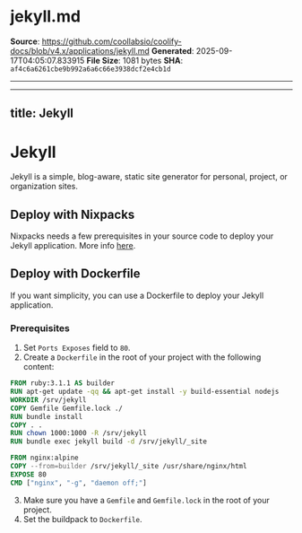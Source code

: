 # jekyll.md

**Source**: https://github.com/coollabsio/coolify-docs/blob/v4.x/applications/jekyll.md
**Generated**: 2025-09-17T04:05:07.833915
**File Size**: 1081 bytes
**SHA**: `af4c6a6261cbe9b992a6a6c66e3938dcf2e4cb1d`

---

---
title: Jekyll
---

# Jekyll

Jekyll is a simple, blog-aware, static site generator for personal, project, or organization sites.

## Deploy with Nixpacks

Nixpacks needs a few prerequisites in your source code to deploy your Jekyll application. More info [here](https://nixpacks.com/docs/providers/ruby).

## Deploy with Dockerfile

If you want simplicity, you can use a Dockerfile to deploy your Jekyll application.

### Prerequisites

1. Set `Ports Exposes` field to `80`.
2. Create a `Dockerfile` in the root of your project with the following content:

```Dockerfile
FROM ruby:3.1.1 AS builder
RUN apt-get update -qq && apt-get install -y build-essential nodejs
WORKDIR /srv/jekyll
COPY Gemfile Gemfile.lock ./
RUN bundle install
COPY . .
RUN chown 1000:1000 -R /srv/jekyll
RUN bundle exec jekyll build -d /srv/jekyll/_site

FROM nginx:alpine
COPY --from=builder /srv/jekyll/_site /usr/share/nginx/html
EXPOSE 80
CMD ["nginx", "-g", "daemon off;"]
```

3. Make sure you have a `Gemfile` and `Gemfile.lock` in the root of your project.
4. Set the buildpack to `Dockerfile`.

